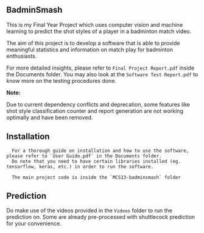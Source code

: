 ## BadminSmash

This is my Final Year Project which uses computer vision and machine learning to predict the shot styles of a player in a badminton match video.

The aim of this project is to develop a software that is able to provide meaningful statistics and information on match play for badminton enthusiasts.

For more detailed insights, please refer to `Final Project Report.pdf` inside the Documents folder. You may also look at the `Software Test Report.pdf` to know more on the testing procedures done.

**Note:**

Due to current dependency conflicts and deprecation, some features like shot style classification counter and report generation are not working optimally and have been removed.

## Installation

```plaintext
  For a thorough guide on installation and how to use the software, please refer to `User Guide.pdf` in the Documents folder.
  Do note that you need to have certain libraries installed (eg. tensorflow, keras, etc.) in order to run the software.

  The main project code is inside the `MCS13-badminsmash` folder
```

## Prediction

Do make use of the videos provided in the `Videos` folder to run the prediction on. Some are already pre-processed with shuttlecock prediction for your convenience.
